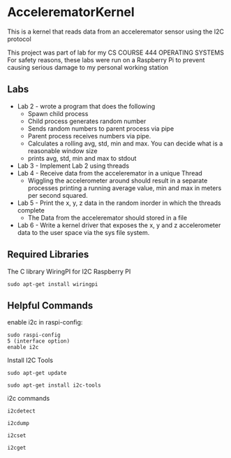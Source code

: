 # AccelerematorKernel

This is a kernel that reads data from an acceleremator sensor using the I2C protocol

This project was part of lab for my CS COURSE 444 OPERATING SYSTEMS
For safety reasons, these labs were run on a Raspberry Pi to prevent causing serious damage to my personal working station

## Labs

- Lab 2 - wrote a program that does the following
  - Spawn child process
  - Child process generates random number
  - Sends random numbers to parent process via pipe
  - Parent process receives numbers via pipe.
  - Calculates a rolling avg, std, min and max. You can decide what is a reasonable window size
  - prints avg, std, min and max to stdout
- Lab 3 - Implement Lab 2 using threads
- Lab 4 - Receive data from the acceleremator in a unique Thread
  - Wiggling the accelerometer around should result in a separate processes printing a running average value, min and max in meters per second squared.
- Lab 5 - Print the x, y, z data in the random inorder in which the threads complete
  - The Data from the acceleremator should stored in a file
- Lab 6 - Write a kernel driver that exposes the x, y and z accelerometer data to the user space via the sys file system.

## Required Libraries

The C library WiringPI for I2C Raspberry PI

```
sudo apt-get install wiringpi
```

## Helpful Commands

enable i2c in raspi-config:

```
sudo raspi-config
5 (interface option)
enable i2c
```

Install I2C Tools

```
sudo apt-get update

sudo apt-get install i2c-tools
```

i2c commands

```
i2cdetect

i2cdump

i2cset

i2cget
```
